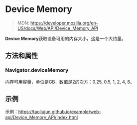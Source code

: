 <!--hexo

---
url: web-api-Device_Memory_API
tags:
  - webapi
  - Device Memory
---

-->

# Device Memory

> MDN: https://developer.mozilla.org/en-US/docs/Web/API/Device_Memory_API

**Device Memory**获取设备可用的内存大小，这是一个大约量。

## 方法和属性

### Navigator.deviceMemory

内存可用容量，单位是GB，数值是2的次方：0.25, 0.5, 1, 2, 4, 8。

## 示例

示例：https://taoliujun.github.io/example/web-api/Device_Memory_API/index.html
